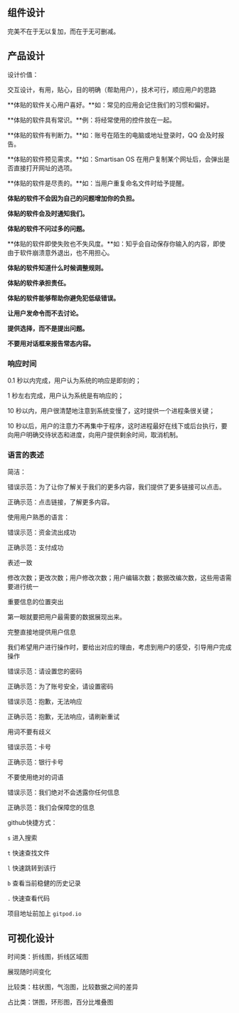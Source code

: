 ## 组件设计

完美不在于无以复加，而在于无可删减。

## 产品设计

设计价值：

交互设计，有用，贴心，目的明确（帮助用户），技术可行，顺应用户的思路



**体贴的软件关心用户喜好。**如：常见的应用会记住我们的习惯和偏好。

**体贴的软件具有常识。**例：将经常使用的控件放在一起。

**体贴的软件有判断力。**如：账号在陌生的电脑或地址登录时，QQ 会及时报告。  

**体贴的软件预见需求。**如：Smartisan OS 在用户复制某个网址后，会弹出是否直接打开网址的选项。

**体贴的软件是尽责的。**如：当用户重复命名文件时给予提醒。

**体贴的软件不会因为自己的问题增加你的负担。** 

**体贴的软件会及时通知我们。**

**体贴的软件不问过多的问题。**

**体贴的软件即使失败也不失风度。**如：知乎会自动保存你输入的内容，即使由于软件崩溃意外退出，也不用担心。

**体贴的软件知道什么时候调整规则。**

**体贴的软件承担责任。**

**体贴的软件能够帮助你避免犯低级错误。** 

**让用户发命令而不去讨论。**

**提供选择，而不是提出问题。**

**不要用对话框来报告常态内容。**

### 响应时间

0.1 秒以内完成，用户认为系统的响应是即刻的；

1 秒左右完成，用户认为系统是有响应的；

10 秒以内，用户很清楚地注意到系统变慢了，这时提供一个进程条很关键；

10 秒以后，用户的注意力不再集中于程序，这时进程最好在线下或后台执行，要向用户明确交待状态和进度，向用户提供剩余时间，取消机制。

### 语言的表述

简洁：

错误示范：为了让你了解关于我们的更多内容，我们提供了更多链接可以点击。

正确示范：点击链接，了解更多内容。



使用用户熟悉的语言：

错误示范：资金流出成功

正确示范：支付成功



表述一致

修改次数；更改次数；用户修改次数；用户编辑次数；数据改编次数，这些用语需要进行统一



重要信息的位置突出

第一眼就要把用户最需要的数据展现出来。



完整直接地提供用户信息

我们希望用户进行操作时，要给出对应的理由，考虑到用户的感受，引导用户完成操作

错误示范：请设置您的密码

正确示范：为了账号安全，请设置密码

错误示范：抱歉，无法响应

正确示范：抱歉，无法响应，请刷新重试



用词不要有歧义

错误示范：卡号

正确示范：银行卡号



不要使用绝对的词语

错误示范：我们绝对不会透露你任何信息

正确示范：我们会保障您的信息



github快捷方式：

`s` 进入搜索

`t` 快速查找文件

`l` 快速跳转到该行

`b` 查看当前稳健的历史记录

`.` 快速查看代码

项目地址前加上 `gitpod.io`

## 可视化设计

时间类：折线图，折线区域图

展现随时间变化

比较类：柱状图，气泡图，比较数据之间的差异

占比类：饼图，环形图，百分比堆叠图